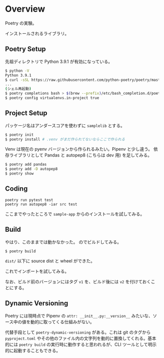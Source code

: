 # Overview

Poetry の実験。

インストールされるライブラリ。

## Poetry Setup

先祖ディレクトリで Python 3.9.1 が有効になっている。

```bash
$ python -V
Python 3.9.1
$ curl -sSL https://raw.githubusercontent.com/python-poetry/poetry/master/get-poetry.py | python -
...
(シェル再起動)
$ poetry completions bash > $(brew --prefix)/etc/bash_completion.d/poetry.bash-completion
$ poetry config virtualenvs.in-project true
```

## Project Setup

パッケージ名はアンダースコアを使わずに `samplelib` とする。

```bash
$ poetry init
$ poetry install # .venv がまだ作られてないならここで作られる
```

Venv は現在の pyenv バージョンから作られるみたい。Pipenv と少し違う。
依存ライブラリとして Pandas と autopep8 (こちらは dev 用) を足してみる。

```bash
$ poetry add pandas
$ poetry add -D autopep8
$ poetry show
```

## Coding

```shell
poetry run pytest test
poetry run autopep8 -iar src test
```

ここまでやったところで `sample-app` からのインストールを試してみる。

## Build

やはり、このままでは動かなかった。
のでビルドしてみる。

```shell
$ poetry build
```

`dist/` 以下に source dist と wheel ができた。

これでインポートを試してみる。

なお、ビルド前のバージョンにはタグ `v1` を、ビルド後には `v2` を付けておくことにする。

## Dynamic Versioning

Poetry には現時点で Pipenv の `attr: __init__.py:__version__` みたいな、ソース中の値を動的に取ってくる仕組みがない。

代替手段として `poetry-dynamic-versioning` がある。これは git のタグから `pyproject.toml` やその他のファイル内の文字列を動的に置換してくれる。基本的には `poetry build` の実行時に動作すると思われるが、CLI ツールとして明示的に起動することもできる。
